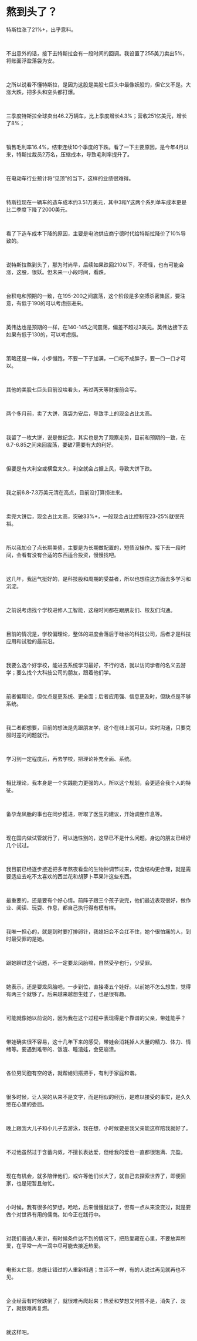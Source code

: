 # 熬到头了？

<p style="visibility: visible;">特斯拉涨了21%+，出乎意料。</p><p style="visibility: visible;"><br style="visibility: visible;"></p><p style="visibility: visible;">不出意外的话，接下去特斯拉会有一段时间的回调。我设置了255美刀卖出5%，将账面浮盈落袋为安。</p><p style="visibility: visible;"><br style="visibility: visible;"></p><p style="visibility: visible;">之所以说看不懂特斯拉，是因为这股是美股七巨头中最像妖股的，但它又不是。大涨大跌，把多头和空头都打爆。</p><p style="visibility: visible;"><br style="visibility: visible;"></p><p style="visibility: visible;">三季度特斯拉全球卖出46.2万辆车，比上季度增长4.3%；营收251亿美元，增长了8%；</p><p style="visibility: visible;"><br style="visibility: visible;"></p><p style="visibility: visible;">销售毛利率16.4%，结束连续10个季度的下跌。看了一下主要原因，是今年4月以来，特斯拉裁员2万名，压缩成本，导致毛利率提升了。</p><p style="visibility: visible;"><br style="visibility: visible;"></p><p style="visibility: visible;">在电动车行业预计将“见顶”的当下，这样的业绩很难得。</p><p style="visibility: visible;"><br style="visibility: visible;"></p><p style="visibility: visible;">特斯拉现在一辆车的造车成本约3.51万美元，其中3和Y这两个系列单车成本更是比二季度下降了2000美元。</p><p style="visibility: visible;"><br style="visibility: visible;"></p><p style="visibility: visible;">看了下造车成本下降的原因，主要是电池供应商宁德时代给特斯拉降价了10%导致的。</p><p style="visibility: visible;"><br style="visibility: visible;"></p><p style="visibility: visible;">说特斯拉熬到头了，那为时尚早，后续如果跌回210以下，不奇怪，也有可能会涨，这股，很妖。但未来一小段时间，看跌。</p><p style="visibility: visible;"><br style="visibility: visible;"></p><p style="visibility: visible;">台积电和预期的一致，在195-200之间震荡，这个阶段是多空搏杀密集区，要注意，有低于190的可以考虑捞进来。</p><p style="visibility: visible;"><br style="visibility: visible;"></p><p style="visibility: visible;">英伟达也是预期的一样，在140-145之间震荡，偏差不超过3美元。英伟达接下去如果有低于130的，可以考虑捞。</p><p style="visibility: visible;"><br style="visibility: visible;"></p><p style="visibility: visible;">策略还是一样，小步慢跑，不要一下子加满，一口吃不成胖子，要一口一口才可以。</p><p style="visibility: visible;"><br style="visibility: visible;"></p><p style="visibility: visible;">其他的美股七巨头目前没啥看头，再过两天等财报前会写。</p><p style="visibility: visible;"><br style="visibility: visible;"></p><p style="visibility: visible;">两个多月前，卖了大饼，落袋为安后，导致手上的现金占比太高。</p><p style="visibility: visible;"><br style="visibility: visible;"></p><p style="visibility: visible;">我留了一枚大饼，说是做纪念，其实也是为了观察走势，目前和预期的一致，在6.7-6.85之间来回震荡，要破7需要有大的利好。</p><p style="visibility: visible;"><br style="visibility: visible;"></p><p style="visibility: visible;">但要是有大利空或横盘太久，利空就会占据上风，导致大饼下跌。</p><p style="visibility: visible;"><br style="visibility: visible;"></p><p>我之前6.8-7.3万美元清在高点，目前没打算捞进来。</p><p><br></p><p>卖完大饼后，现金占比太高，突破33%+，一般现金占比控制在23-25%就很充裕。</p><p><br></p><p>所以我加仓了点长期美债，主要是为长期做配置的，短债没操作。接下去一段时间，会看有没有合适的东西适合投资，慢慢找吧。</p><p><br></p><p>这几年，我运气挺好的，是科技股和周期的受益者，所以也想往这方面去多学习和沉淀。</p><p><br></p><p>之前说考虑找个学校进修人工智能，这段时间都在跟朋友们、校友们沟通。</p><p><br></p><p>目前的情况是，学校偏理论，整体的进度会落后于硅谷的科技公司，后者才是科技应用和试验的最前沿。</p><p><br></p><p>我要么选个好学校，能进去系统学习最好，不行的话，就以访问学者的名义去游学；要么找个大科技公司的朋友，跟着他们学。</p><p><br></p><p>前者偏理论，但优点是更系统、更全面；后者应用强、信息更及时，但缺点是不够系统。</p><p><br></p><p>我二者都想要，目前的想法是先跟朋友学，这个在线上就可以，实时沟通，只要克服时差的问题就行。</p><p><br></p><p>学习到一定程度后，再去学校，把理论补充全面、系统。</p><p><br></p><p>相比理论，我本身是一个实践能力更强的人，所以这个规划，会更适合我个人的特征。</p><p><br></p><p>备孕龙凤胎的事也在同步推进，听取了医生的建议，开始调整作息等。</p><p><br></p><p>现在国内做试管就行了，可以选性别的，这早已不是什么问题。身边的朋友已经好几个试过。</p><p><br></p><p>我目前已经逐步接近把多年熬夜看盘的生物钟调节过来，饮食结构更合理，就是需要适应去吃不太喜欢的西兰花和胡萝卜苹果汁这些东西。</p><p><br></p><p>最重要的，还是要有个好心情。前阵子跟三个孩子说完，他们最近表现很好，做作业、阅读、玩耍、作息，都自己执行得有模有样。</p><p><br></p><p>我唯一担心的，就是到时要打排卵针，我媳妇会不会扛不住，她个很怕痛的人，到时最受罪的是她。</p><p><br></p><p>跟她聊过这个话题，不一定要龙凤胎嘛，自然受孕也行，少受罪。</p><p><br></p><p>她表示，还是要龙凤胎吧，一步到位，直接凑五个娃好。以前她不怎么想生，觉得有两三个就够了。后来越来越想生娃了，也是很有趣。</p><p><br></p><p>可能就像她以前说的，因为我在这个过程中表现得是个靠谱的父亲，带娃能手？</p><p><br></p><p>带娃确实很不容易，这十几年下来的感受，带娃会消耗掉人大量的精力、体力、情绪等。要遇到难带的、饭渣、睡渣娃，会更崩溃。</p><p><br></p><p>各位男同胞有空的话，就帮媳妇搭把手，有利于家庭和谐。</p><p><br></p><p>很多时候，让人哭的从来不是文字，而是相似的经历，是难以接受的事实，是久久憋在心里的委屈。</p><p><br></p><p>晚上跟我大儿子和小儿子去游泳，我在想，小时候要是我父亲能这样陪我就好了。</p><p><br></p><p>不过他虽然过于含蓄内敛，不擅长表达爱，但给我的爱也一直都很饱满、充盈。</p><p><br></p><p>现在有机会，就多陪伴他们，或许等他们长大了，就自己去探索世界了，即便回家，也是短暂且匆忙。</p><p><br></p><p>小时候，我有很多的梦想，哈哈，后来慢慢就淡了，但有一点从来没变过，就是要做个对世界有用的儒商。如今正在践行中。</p><p><br></p><p>对我们普通人来讲，有时候条件达不到的情况下，把热爱藏在心里，不要放弃所爱，在平常一点一滴中尽可能去接近热爱。</p><p><br></p><p>电影太仁慈，总能让错过的人重新相遇；生活不一样，有的人说过再见就再也不见。</p><p><br></p><p>企业经营有时候跌倒了，就很难再爬起来；热爱和梦想又何尝不是，消失了、淡了，就很难再复燃。</p><p><br></p><p>就这样吧。</p><p style="display: none;"><mp-style-type data-value="10000"></mp-style-type></p>